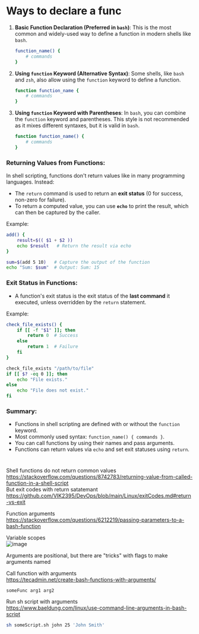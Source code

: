 # Ways to declare a func

1. **Basic Function Declaration (Preferred in `bash`)**:
   This is the most common and widely-used way to define a function in modern shells like `bash`.

   ```bash
   function_name() {
       # commands
   }
   ```

2. **Using `function` Keyword (Alternative Syntax)**:
   Some shells, like `bash` and `zsh`, also allow using the `function` keyword to define a function.

   ```bash
   function function_name {
       # commands
   }
   ```

3. **Using `function` Keyword with Parentheses**:
   In `bash`, you can combine the `function` keyword and parentheses. This style is not recommended as it mixes different syntaxes, but it is valid in `bash`.

   ```bash
   function function_name() {
       # commands
   }
   ```

### Returning Values from Functions:
In shell scripting, functions don't return values like in many programming languages. Instead:
- The `return` command is used to return an **exit status** (0 for success, non-zero for failure).
- To return a computed value, you can use **`echo`** to print the result, which can then be captured by the caller.

Example:

```bash
add() {
    result=$(( $1 + $2 ))
    echo $result   # Return the result via echo
}

sum=$(add 5 10)   # Capture the output of the function
echo "Sum: $sum"  # Output: Sum: 15
```

### Exit Status in Functions:
- A function's exit status is the exit status of the **last command** it executed, unless overridden by the `return` statement.
  
Example:

```bash
check_file_exists() {
    if [[ -f "$1" ]]; then
        return 0  # Success
    else
        return 1  # Failure
    fi
}

check_file_exists "/path/to/file"
if [[ $? -eq 0 ]]; then
    echo "File exists."
else
    echo "File does not exist."
fi
```

### Summary:
- Functions in shell scripting are defined with or without the `function` keyword.
- Most commonly used syntax: `function_name() { commands }`.
- You can call functions by using their names and pass arguments.
- Functions can return values via `echo` and set exit statuses using `return`.

#

Shell functions do not return common values\
https://stackoverflow.com/questions/8742783/returning-value-from-called-function-in-a-shell-script \
But exit codes with return satatemant https://github.com/VIK2395/DevOps/blob/main/Linux/exitCodes.md#return-vs-exit

Function arguments\
https://stackoverflow.com/questions/6212219/passing-parameters-to-a-bash-function

Variable scopes\
![image](https://github.com/user-attachments/assets/cc846aff-073c-406a-8f97-23af2d29c78f)

Arguments are positional, but there are "tricks" with flags to make arguments named

Call function with arguments\
https://tecadmin.net/create-bash-functions-with-arguments/
```bash
someFunc arg1 arg2
```

Run sh script with arguments\
https://www.baeldung.com/linux/use-command-line-arguments-in-bash-script
``` bash
sh someScript.sh john 25 'John Smith'
```
